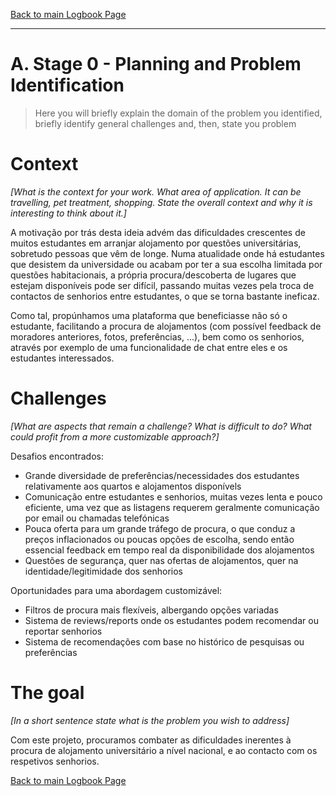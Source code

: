 [Back to main Logbook Page](../hci_logbook.md)

---


# A. Stage 0 - Planning and Problem Identification
>	Here you will briefly explain the domain of the problem you identified, briefly identify general challenges and, then, state you problem

# Context
*[What is the context for your work. What area of application. It can be travelling, pet treatment, shopping. State the overall context and why it is interesting to think about it.]*

A motivação por trás desta ideia advém das dificuldades crescentes de muitos estudantes em arranjar alojamento por questões universitárias, sobretudo pessoas que vêm de longe. Numa atualidade onde há estudantes que desistem da universidade ou acabam por ter a sua escolha limitada por questões habitacionais, a própria procura/descoberta de lugares que estejam disponíveis pode ser difícil, passando muitas vezes pela troca de contactos de senhorios entre estudantes, o que se torna bastante ineficaz.

Como tal, propúnhamos uma plataforma que beneficiasse não só o estudante, facilitando a procura de alojamentos (com possível feedback de moradores anteriores, fotos, preferências, ...), bem como os senhorios, através por exemplo de uma funcionalidade de chat entre eles e os estudantes interessados.

# Challenges
*[What are aspects that remain a challenge? What is difficult to do? What could profit from a more customizable approach?]*

Desafios encontrados:

* Grande diversidade de preferências/necessidades dos estudantes relativamente aos quartos e alojamentos disponívels
* Comunicação entre estudantes e senhorios, muitas vezes lenta e pouco eficiente, uma vez que as listagens requerem geralmente comunicação por email ou chamadas telefónicas
* Pouca oferta para um grande tráfego de procura, o que conduz a preços inflacionados ou poucas opções de escolha, sendo então essencial feedback em tempo real da disponibilidade dos alojamentos
* Questões de segurança, quer nas ofertas de alojamentos, quer na identidade/legitimidade dos senhorios

Oportunidades para uma abordagem customizável:

* Filtros de procura mais flexíveis, albergando opções variadas
* Sistema de reviews/reports onde os estudantes podem recomendar ou reportar senhorios
* Sistema de recomendações com base no histórico de pesquisas ou preferências
  
# The goal
*[In a short sentence state what is the problem you wish to address]*

Com este projeto, procuramos combater as dificuldades inerentes à procura de alojamento universitário a nível nacional, e ao contacto com os respetivos senhorios.


[Back to main Logbook Page](../hci_logbook.md)
